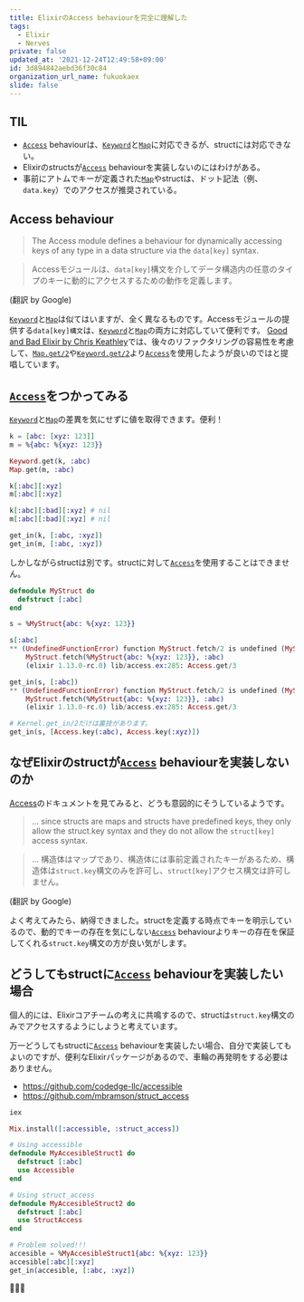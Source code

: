 ```yaml
---
title: ElixirのAccess behaviourを完全に理解した
tags:
  - Elixir
  - Nerves
private: false
updated_at: '2021-12-24T12:49:58+09:00'
id: 3d894842aebd36f30c84
organization_url_name: fukuokaex
slide: false
---
```

## TIL

- [`Access`] behaviourは、[`Keyword`]と[`Map`]に対応できるが、structには対応できない。
- Elixirのstructsが[`Access`] behaviourを実装しないのにはわけがある。
- 事前にアトムでキーが定義された[`Map`]やstructは、ドット記法（例、`data.key`）でのアクセスが推奨されている。

## Access behaviour

> The Access module defines a behaviour for dynamically accessing keys of any type in a data structure via the `data[key]` syntax.

> Accessモジュールは、`data[key]`構文を介してデータ構造内の任意のタイプのキーに動的にアクセスするための動作を定義します。

(翻訳 by Google)

[`Keyword`]と[`Map`]は似てはいますが、全く異なるものです。Accessモジュールの提供する`data[key]構文`は、[`Keyword`]と[`Map`]の両方に対応していて便利です。
[Good and Bad Elixir by Chris Keathley](https://keathley.io/blog/good-and-bad-elixir.html)では、後々のリファクタリングの容易性を考慮して、[`Map.get/2`]や[`Keyword.get/2`]より[`Access`]を使用したようが良いのではと提唱しています。

## [`Access`]をつかってみる

[`Keyword`]と[`Map`]の差異を気にせずに値を取得できます。便利！

```elixir
k = [abc: [xyz: 123]]
m = %{abc: %{xyz: 123}}

Keyword.get(k, :abc)
Map.get(m, :abc)

k[:abc][:xyz]
m[:abc][:xyz]

k[:abc][:bad][:xyz] # nil
m[:abc][:bad][:xyz] # nil

get_in(k, [:abc, :xyz])
get_in(m, [:abc, :xyz])
```

しかしながらstructは別です。structに対して[`Access`]を使用することはできません。

```elixir
defmodule MyStruct do
  defstruct [:abc]
end

s = %MyStruct{abc: %{xyz: 123}}

s[:abc]
** (UndefinedFunctionError) function MyStruct.fetch/2 is undefined (MyStruct does not implement the Access behaviour)
    MyStruct.fetch(%MyStruct{abc: %{xyz: 123}}, :abc)
    (elixir 1.13.0-rc.0) lib/access.ex:285: Access.get/3

get_in(s, [:abc])
** (UndefinedFunctionError) function MyStruct.fetch/2 is undefined (MyStruct does not implement the Access behaviour)
    MyStruct.fetch(%MyStruct{abc: %{xyz: 123}}, :abc)
    (elixir 1.13.0-rc.0) lib/access.ex:285: Access.get/3

# Kernel.get_in/2だけは裏技があります。
get_in(s, [Access.key(:abc), Access.key(:xyz)])
```

## なぜElixirのstructが[`Access`] behaviourを実装しないのか

[Access]のドキュメントを見てみると、どうも意図的にそうしているようです。

> ... since structs are maps and structs have predefined keys, they only allow the struct.key syntax and they do not allow the `struct[key]` access syntax.

> ... 構造体はマップであり、構造体には事前定義されたキーがあるため、構造体は`struct.key`構文のみを許可し、`struct[key]`アクセス構文は許可しません。

(翻訳 by Google)

よく考えてみたら、納得できました。structを定義する時点でキーを明示しているので、動的でキーの存在を気にしない[`Access`] behaviourよりキーの存在を保証してくれる`struct.key`構文の方が良い気がします。

## どうしてもstructに[`Access`] behaviourを実装したい場合

個人的には、Elixirコアチームの考えに共鳴するので、structは`struct.key`構文のみでアクセスするようにしようと考えています。

万一どうしてもstructに[`Access`] behaviourを実装したい場合、自分で実装してもよいのですが、便利なElixirパッケージがあるので、車輪の再発明をする必要はありません。

- https://github.com/codedge-llc/accessible
- https://github.com/mbramson/struct_access

```elixir
iex

Mix.install([:accessible, :struct_access])

# Using accessible
defmodule MyAccesibleStruct1 do
  defstruct [:abc]
  use Accessible
end

# Using struct_access
defmodule MyAccesibleStruct2 do
  defstruct [:abc]
  use StructAccess
end

# Problem solved!!!
accesible = %MyAccesibleStruct1{abc: %{xyz: 123}}
accesible[:abc][:xyz]
get_in(accesible, [:abc, :xyz])
```

:tada::tada::tada:

[Access]: https://hexdocs.pm/elixir/Access.html
[`Access`]: https://hexdocs.pm/elixir/Access.html
[`Keyword`]: https://hexdocs.pm/elixir/Keyword.html
[`Map`]: https://hexdocs.pm/elixir/Map.html
[`Keyword.get/2`]: https://hexdocs.pm/elixir/Keyword.html#get/3
[`Map.get/2`]: https://hexdocs.pm/elixir/Map.html#get/3
